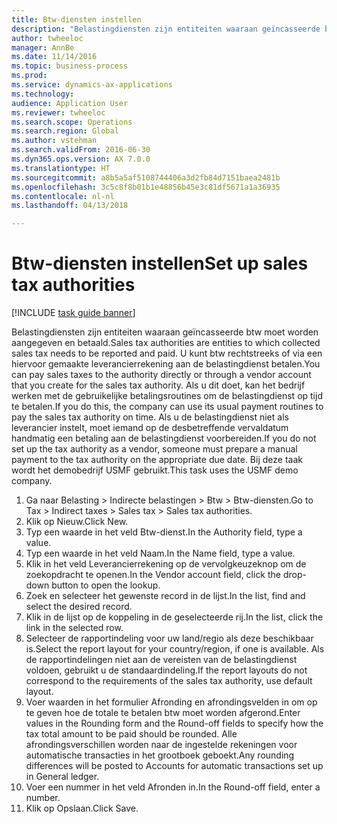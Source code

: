 ```yaml
--- 
title: Btw-diensten instellen
description: "Belastingdiensten zijn entiteiten waaraan geïncasseerde btw moet worden aangegeven en betaald."
author: twheeloc
manager: AnnBe
ms.date: 11/14/2016
ms.topic: business-process
ms.prod: 
ms.service: dynamics-ax-applications
ms.technology: 
audience: Application User
ms.reviewer: twheeloc
ms.search.scope: Operations
ms.search.region: Global
ms.author: vstehman
ms.search.validFrom: 2016-06-30
ms.dyn365.ops.version: AX 7.0.0
ms.translationtype: HT
ms.sourcegitcommit: a8b5a5af5108744406a3d2fb84d7151baea2481b
ms.openlocfilehash: 3c5c8f8b01b1e48856b45e3c81df5671a1a36935
ms.contentlocale: nl-nl
ms.lasthandoff: 04/13/2018

---
```

# <a name="set-up-sales-tax-authorities"></a><span data-ttu-id="80add-103">Btw-diensten instellen</span><span class="sxs-lookup"><span data-stu-id="80add-103">Set up sales tax authorities</span></span>

[!INCLUDE [task guide banner](../../includes/task-guide-banner.md)]

<span data-ttu-id="80add-104">Belastingdiensten zijn entiteiten waaraan geïncasseerde btw moet worden aangegeven en betaald.</span><span class="sxs-lookup"><span data-stu-id="80add-104">Sales tax authorities are entities to which collected sales tax needs to be reported and paid.</span></span> <span data-ttu-id="80add-105">U kunt btw rechtstreeks of via een hiervoor gemaakte leverancierrekening aan de belastingdienst betalen.</span><span class="sxs-lookup"><span data-stu-id="80add-105">You can pay sales taxes to the authority directly or through a vendor account that you create for the sales tax authority.</span></span> <span data-ttu-id="80add-106">Als u dit doet, kan het bedrijf werken met de gebruikelijke betalingsroutines om de belastingdienst op tijd te betalen.</span><span class="sxs-lookup"><span data-stu-id="80add-106">If you do this, the company can use its usual payment routines to pay the sales tax authority on time.</span></span> <span data-ttu-id="80add-107">Als u de belastingdienst niet als leverancier instelt, moet iemand op de desbetreffende vervaldatum handmatig een betaling aan de belastingdienst voorbereiden.</span><span class="sxs-lookup"><span data-stu-id="80add-107">If you do not set up the tax authority as a vendor, someone must prepare a manual payment to the tax authority on the appropriate due date.</span></span> <span data-ttu-id="80add-108">Bij deze taak wordt het demobedrijf USMF gebruikt.</span><span class="sxs-lookup"><span data-stu-id="80add-108">This task uses the USMF demo company.</span></span>

1. <span data-ttu-id="80add-109">Ga naar Belasting > Indirecte belastingen > Btw > Btw-diensten.</span><span class="sxs-lookup"><span data-stu-id="80add-109">Go to Tax > Indirect taxes > Sales tax > Sales tax authorities.</span></span>
2. <span data-ttu-id="80add-110">Klik op Nieuw.</span><span class="sxs-lookup"><span data-stu-id="80add-110">Click New.</span></span>
3. <span data-ttu-id="80add-111">Typ een waarde in het veld Btw-dienst.</span><span class="sxs-lookup"><span data-stu-id="80add-111">In the Authority field, type a value.</span></span>
4. <span data-ttu-id="80add-112">Typ een waarde in het veld Naam.</span><span class="sxs-lookup"><span data-stu-id="80add-112">In the Name field, type a value.</span></span>
5. <span data-ttu-id="80add-113">Klik in het veld Leverancierrekening op de vervolgkeuzeknop om de zoekopdracht te openen.</span><span class="sxs-lookup"><span data-stu-id="80add-113">In the Vendor account field, click the drop-down button to open the lookup.</span></span>
6. <span data-ttu-id="80add-114">Zoek en selecteer het gewenste record in de lijst.</span><span class="sxs-lookup"><span data-stu-id="80add-114">In the list, find and select the desired record.</span></span>
7. <span data-ttu-id="80add-115">Klik in de lijst op de koppeling in de geselecteerde rij.</span><span class="sxs-lookup"><span data-stu-id="80add-115">In the list, click the link in the selected row.</span></span>
8. <span data-ttu-id="80add-116">Selecteer de rapportindeling voor uw land/regio als deze beschikbaar is.</span><span class="sxs-lookup"><span data-stu-id="80add-116">Select the report layout for your country/region, if one is available.</span></span> <span data-ttu-id="80add-117">Als de rapportindelingen niet aan de vereisten van de belastingdienst voldoen, gebruikt u de standaardindeling.</span><span class="sxs-lookup"><span data-stu-id="80add-117">If the report layouts do not correspond to the requirements of the sales tax authority, use default layout.</span></span>
9. <span data-ttu-id="80add-118">Voer waarden in het formulier Afronding en afrondingsvelden in om op te geven hoe de totale te betalen btw moet worden afgerond.</span><span class="sxs-lookup"><span data-stu-id="80add-118">Enter values in the Rounding form and the Round-off fields to specify how the tax total amount to be paid should be rounded.</span></span> <span data-ttu-id="80add-119">Alle afrondingsverschillen worden naar de ingestelde rekeningen voor automatische transacties in het grootboek geboekt.</span><span class="sxs-lookup"><span data-stu-id="80add-119">Any rounding differences will be posted to Accounts for automatic transactions set up in General ledger.</span></span>
10. <span data-ttu-id="80add-120">Voer een nummer in het veld Afronden in.</span><span class="sxs-lookup"><span data-stu-id="80add-120">In the Round-off field, enter a number.</span></span>
11. <span data-ttu-id="80add-121">Klik op Opslaan.</span><span class="sxs-lookup"><span data-stu-id="80add-121">Click Save.</span></span>



